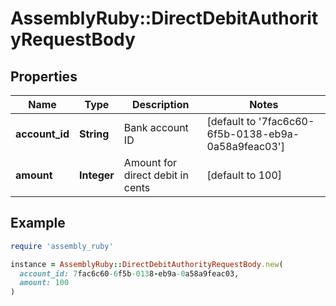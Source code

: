 # AssemblyRuby::DirectDebitAuthorityRequestBody

## Properties

| Name | Type | Description | Notes |
| ---- | ---- | ----------- | ----- |
| **account_id** | **String** | Bank account ID | [default to &#39;7fac6c60-6f5b-0138-eb9a-0a58a9feac03&#39;] |
| **amount** | **Integer** | Amount for direct debit in cents | [default to 100] |

## Example

```ruby
require 'assembly_ruby'

instance = AssemblyRuby::DirectDebitAuthorityRequestBody.new(
  account_id: 7fac6c60-6f5b-0138-eb9a-0a58a9feac03,
  amount: 100
)
```

